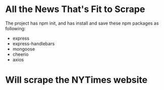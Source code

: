 # All the News That's Fit to Scrape

The project has npm init, and has install and save these npm packages as following:
* express
* express-handlebars
* mongoose
* cheerio
* axios

# Will scrape the NYTimes website